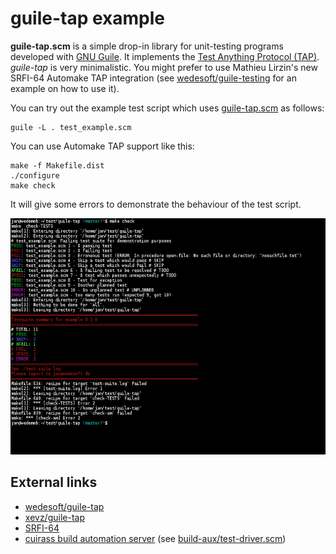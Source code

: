 # guile-tap example

**guile-tap.scm** is a simple drop-in library for unit-testing programs developed with [GNU Guile](http://www.gnu.org/software/guile/). It implements the [Test Anything Protocol (TAP)](https://testanything.org/).
*guile-tap* is very minimalistic. You might prefer to use Mathieu Lirzin's new SRFI-64 Automake TAP integration (see [wedesoft/guile-testing](https://github.com/wedesoft/guile-testing) for an example on how to use it).

You can try out the example test script which uses [guile-tap.scm](guile-tap.scm) as follows:

```Shell
guile -L . test_example.scm
```

You can use Automake TAP support like this:

```Shell
make -f Makefile.dist
./configure
make check
```

It will give some errors to demonstrate the behaviour of the test script.

![See picture for output of 'make check'](guile-tap.png)

## External links

* [wedesoft/guile-tap](https://github.com/wedesoft/guile-tap/)
* [xevz/guile-tap](https://github.com/xevz/guile-tap/)
* [SRFI-64](http://srfi.schemers.org/srfi-64/srfi-64.html)
* [cuirass build automation server](https://notabug.org/mthl/cuirass) (see [build-aux/test-driver.scm](https://notabug.org/mthl/cuirass/src/master/build-aux/test-driver.scm))
